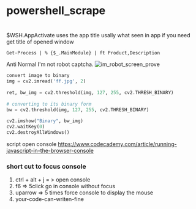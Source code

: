# powershell_scrape


#
$WSH.AppActivate uses the app title usally what seen in app if you need get title of opened window 

```Get-Process | % {$_.MainModule} | ft Product,Description```

Anti Normal I'm not robot captcha.
![im_robot_screen_prove](easy_ps.JPG)


```python
convert image to binary
img = cv2.imread('ff.jpg', 2)
  
ret, bw_img = cv2.threshold(img, 127, 255, cv2.THRESH_BINARY)
  
# converting to its binary form
bw = cv2.threshold(img, 127, 255, cv2.THRESH_BINARY)
  
cv2.imshow("Binary", bw_img)
cv2.waitKey(0)
cv2.destroyAllWindows()
```

script open console
https://www.codecademy.com/article/running-javascript-in-the-browser-console




### short cut to focus console
1. ctrl + alt + j = > open console
2. f6 => 5click go in console without focus
3. uparrow => 5 times force console to display the mouse
4. your-code-can-writen-fine
